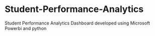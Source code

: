 # Student-Performance-Analytics
Student Performance Analytics Dashboard developed using Microsoft Powerbi and python

